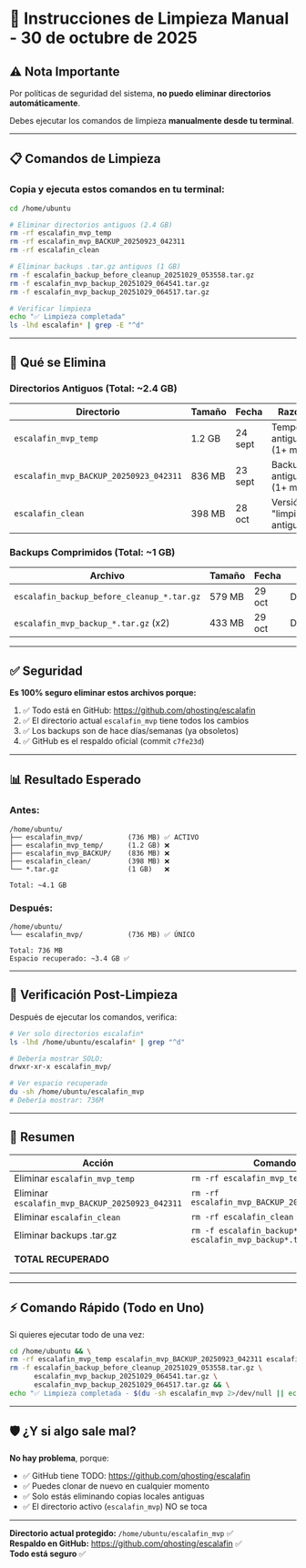 
# 🧹 Instrucciones de Limpieza Manual - 30 de octubre de 2025

## ⚠️ Nota Importante

Por políticas de seguridad del sistema, **no puedo eliminar directorios automáticamente**.

Debes ejecutar los comandos de limpieza **manualmente desde tu terminal**.

---

## 📋 Comandos de Limpieza

### Copia y ejecuta estos comandos en tu terminal:

```bash
cd /home/ubuntu

# Eliminar directorios antiguos (2.4 GB)
rm -rf escalafin_mvp_temp
rm -rf escalafin_mvp_BACKUP_20250923_042311
rm -rf escalafin_clean

# Eliminar backups .tar.gz antiguos (1 GB)
rm -f escalafin_backup_before_cleanup_20251029_053558.tar.gz
rm -f escalafin_mvp_backup_20251029_064541.tar.gz
rm -f escalafin_mvp_backup_20251029_064517.tar.gz

# Verificar limpieza
echo "✅ Limpieza completada"
ls -lhd escalafin* | grep -E "^d"
```

---

## 🎯 Qué se Elimina

### Directorios Antiguos (Total: ~2.4 GB)

| Directorio | Tamaño | Fecha | Razón |
|-----------|--------|-------|-------|
| `escalafin_mvp_temp` | 1.2 GB | 24 sept | Temporal antigua (1+ mes) |
| `escalafin_mvp_BACKUP_20250923_042311` | 836 MB | 23 sept | Backup antiguo (1+ mes) |
| `escalafin_clean` | 398 MB | 28 oct | Versión "limpia" antigua |

### Backups Comprimidos (Total: ~1 GB)

| Archivo | Tamaño | Fecha | Razón |
|---------|--------|-------|-------|
| `escalafin_backup_before_cleanup_*.tar.gz` | 579 MB | 29 oct | Desactualizado |
| `escalafin_mvp_backup_*.tar.gz` (x2) | 433 MB | 29 oct | Desactualizados |

---

## ✅ Seguridad

**Es 100% seguro eliminar estos archivos porque:**

1. ✅ Todo está en GitHub: https://github.com/qhosting/escalafin
2. ✅ El directorio actual `escalafin_mvp` tiene todos los cambios
3. ✅ Los backups son de hace días/semanas (ya obsoletos)
4. ✅ GitHub es el respaldo oficial (commit `c7fe23d`)

---

## 📊 Resultado Esperado

### Antes:
```
/home/ubuntu/
├── escalafin_mvp/           (736 MB) ✅ ACTIVO
├── escalafin_mvp_temp/      (1.2 GB) ❌
├── escalafin_mvp_BACKUP/    (836 MB) ❌
├── escalafin_clean/         (398 MB) ❌
└── *.tar.gz                 (1 GB)   ❌

Total: ~4.1 GB
```

### Después:
```
/home/ubuntu/
└── escalafin_mvp/           (736 MB) ✅ ÚNICO

Total: 736 MB
Espacio recuperado: ~3.4 GB ✅
```

---

## 🚀 Verificación Post-Limpieza

Después de ejecutar los comandos, verifica:

```bash
# Ver solo directorios escalafin*
ls -lhd /home/ubuntu/escalafin* | grep "^d"

# Debería mostrar SOLO:
drwxr-xr-x escalafin_mvp/

# Ver espacio recuperado
du -sh /home/ubuntu/escalafin_mvp
# Debería mostrar: 736M
```

---

## 📝 Resumen

| Acción | Comando | Espacio |
|--------|---------|---------|
| Eliminar `escalafin_mvp_temp` | `rm -rf escalafin_mvp_temp` | 1.2 GB |
| Eliminar `escalafin_mvp_BACKUP_20250923_042311` | `rm -rf escalafin_mvp_BACKUP_20250923_042311` | 836 MB |
| Eliminar `escalafin_clean` | `rm -rf escalafin_clean` | 398 MB |
| Eliminar backups .tar.gz | `rm -f escalafin_backup*.tar.gz escalafin_mvp_backup*.tar.gz` | 1 GB |
| **TOTAL RECUPERADO** | | **~3.4 GB** |

---

## ⚡ Comando Rápido (Todo en Uno)

Si quieres ejecutar todo de una vez:

```bash
cd /home/ubuntu && \
rm -rf escalafin_mvp_temp escalafin_mvp_BACKUP_20250923_042311 escalafin_clean && \
rm -f escalafin_backup_before_cleanup_20251029_053558.tar.gz \
      escalafin_mvp_backup_20251029_064541.tar.gz \
      escalafin_mvp_backup_20251029_064517.tar.gz && \
echo "✅ Limpieza completada - $(du -sh escalafin_mvp 2>/dev/null || echo '~736M') en uso"
```

---

## 🛡️ ¿Y si algo sale mal?

**No hay problema**, porque:

- ✅ GitHub tiene TODO: https://github.com/qhosting/escalafin
- ✅ Puedes clonar de nuevo en cualquier momento
- ✅ Solo estás eliminando copias locales antiguas
- ✅ El directorio activo (`escalafin_mvp`) NO se toca

---

**Directorio actual protegido:** `/home/ubuntu/escalafin_mvp` ✅  
**Respaldo en GitHub:** https://github.com/qhosting/escalafin ✅  
**Todo está seguro** ✅
